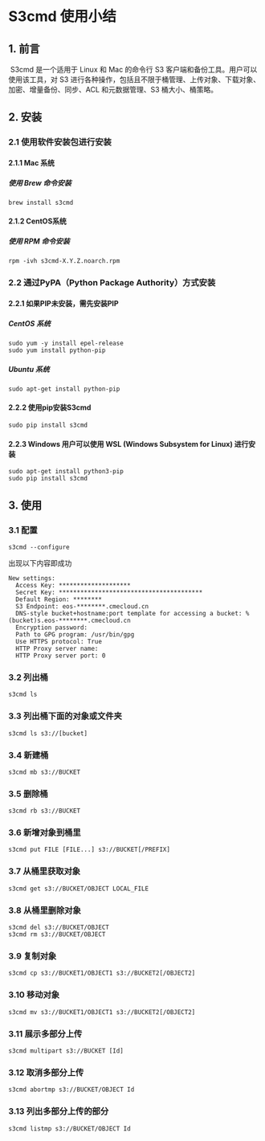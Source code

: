 <!--
 * @Author: shiconghua
 * @Alias: LGD.HuaFEEng
 * @Date: 2021-11-10 17:57:44
 * @LastEditTime: 2021-11-11 09:08:08
 * @LastEditors: shiconghua
 * @Description: file content
 * @FilePath: \essay-by-lgdhuafeeng\2021-10-26-s3cmd 使用小结.md
-->
# S3cmd 使用小结
## 1. 前言
​   S3cmd 是一个适用于 Linux 和 Mac 的命令行 S3 客户端和备份工具。用户可以使用该工具，对 S3 进行各种操作，包括且不限于桶管理、上传对象、下载对象、加密、增量备份、同步、ACL 和元数据管理、S3 桶大小、桶策略。

## 2. 安装
### 2.1 使用软件安装包进行安装
#### 2.1.1 Mac 系统
##### 使用 Brew 命令安装
```
brew install s3cmd
```

#### 2.1.2 CentOS系统
##### 使用 RPM 命令安装
```
rpm -ivh s3cmd-X.Y.Z.noarch.rpm
```

### 2.2 通过PyPA（Python Package Authority）方式安装
#### 2.2.1 如果PIP未安装，需先安装PIP
##### CentOS 系统
```
sudo yum -y install epel-release
sudo yum install python-pip
```

##### Ubuntu 系统
```
sudo apt-get install python-pip
```

#### 2.2.2 使用pip安装S3cmd
```
sudo pip install s3cmd
```

#### 2.2.3 Windows 用户可以使用 WSL (Windows Subsystem for Linux) 进行安装
```
sudo apt-get install python3-pip
sudo pip install s3cmd
```

## 3. 使用
### 3.1 配置
```
s3cmd --configure
```
出现以下内容即成功
```
New settings:
  Access Key: ********************
  Secret Key: ****************************************
  Default Region: ********
  S3 Endpoint: eos-********.cmecloud.cn
  DNS-style bucket+hostname:port template for accessing a bucket: %(bucket)s.eos-********.cmecloud.cn
  Encryption password:
  Path to GPG program: /usr/bin/gpg
  Use HTTPS protocol: True
  HTTP Proxy server name:
  HTTP Proxy server port: 0
```

### 3.2 列出桶
```
s3cmd ls
```

### 3.3 列出桶下面的对象或文件夹
```
s3cmd ls s3://[bucket]
```

### 3.4 新建桶
```
s3cmd mb s3://BUCKET
```

### 3.5 删除桶
```
s3cmd rb s3://BUCKET
```

### 3.6 新增对象到桶里
```
s3cmd put FILE [FILE...] s3://BUCKET[/PREFIX]
```

### 3.7 从桶里获取对象
```
s3cmd get s3://BUCKET/OBJECT LOCAL_FILE
```

### 3.8 从桶里删除对象
```
s3cmd del s3://BUCKET/OBJECT
s3cmd rm s3://BUCKET/OBJECT
```

### 3.9 复制对象
```
s3cmd cp s3://BUCKET1/OBJECT1 s3://BUCKET2[/OBJECT2]
```

### 3.10 移动对象
```
s3cmd mv s3://BUCKET1/OBJECT1 s3://BUCKET2[/OBJECT2]
```

### 3.11 展示多部分上传
```
s3cmd multipart s3://BUCKET [Id]
```

### 3.12 取消多部分上传
```
s3cmd abortmp s3://BUCKET/OBJECT Id
```

### 3.13 列出多部分上传的部分
```
s3cmd listmp s3://BUCKET/OBJECT Id
```
